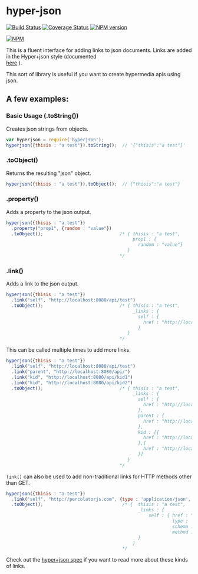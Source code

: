 # hyper-json
[![Build
Status](https://secure.travis-ci.org/cainus/hyper-json.png?branch=master)](http://travis-ci.org/cainus/hyper-json)
[![Coverage Status](https://coveralls.io/repos/cainus/hyper-json/badge.png?branch=master)](https://coveralls.io/r/cainus/hyper-json)
[![NPM version](https://badge.fury.io/js/hyperjson.png)](http://badge.fury.io/js/hyper-json)

[![NPM](https://nodei.co/npm/hyperjson.png)](https://nodei.co/npm/hyperjson/)


This is a fluent interface for adding links to json documents.  Links are added in the Hyper+json style (documented  
[here](https://github.com/cainus/hyper-json-spec) ).

This sort of library is useful if you want to create hypermedia apis using json.

## A few examples:

### Basic Usage  (.toString())
Creates json strings from objects.
```javascript
var hyperjson = require('hyperjson');
hyperjson({thisis : "a test"}).toString();  // '{"thisis":"a test"}'
```

### .toObject()
Returns the resulting "json" object.
```javascript
hyperjson({thisis : "a test"}).toObject();  // {"thisis":"a test"}
```

### .property()
Adds a property to the json output.
```javascript
hyperjson({thisis : "a test"})
  .property("prop1", {random : "value"})
  .toObject();                             /* { thisis : "a test", 
                                                prop1 : {
                                                  random : "value"}
                                              }
                                           */
```


### .link()
Adds a link to the json output.
```javascript
hyperjson({thisis : "a test"})
  .link("self", "http://localhost:8080/api/test")
  .toObject();                             /* { thisis : "a test", 
                                                _links : {
                                                  self : {
                                                    href : "http://localhost:8080/api/test"
                                                  }
                                              }
                                           */
```
This can be called multiple times to add more links.
```javascript
hyperjson({thisis : "a test"})
  .link("self", "http://localhost:8080/api/test")
  .link("parent", "http://localhost:8080/api/")
  .link("kid", "http://localhost:8080/api/kid1")
  .link("kid", "http://localhost:8080/api/kid2")
  .toObject();                             /* { thisis : "a test", 
                                                _links : {
                                                  self : {
                                                    href : "http://localhost:8080/api/test"
                                                  },
                                                  parent : {
                                                    href : "http://localhost:8080/api/"
                                                  },
                                                  kid : [{
                                                    href : "http://localhost:8080/api/kid1"
                                                  },{
                                                    href : "http://localhost:8080/api/kid2"
                                                  }]
                                              }
                                           */
```
`link()` can also be used to add non-traditional links for HTTP methods other than GET.
```javascript
hyperjson({thisis : "a test"})
  .link("self", "http://percolatorjs.com", {type : 'application/json', schema : {}, method : 'POST'})
  .toObject();                              /* {  thisis : "a test", 
                                                  _links : {
                                                      self : { href : "http://percolatorjs.com",
                                                               type : 'application/json',
                                                               schema : {},
                                                               method : 'POST' }
                                                  }
                                                }
                                            */

```

Check out the [hyper+json spec](https://github.com/cainus/hyper-json-spec) if you want to read more about 
these kinds of links.


